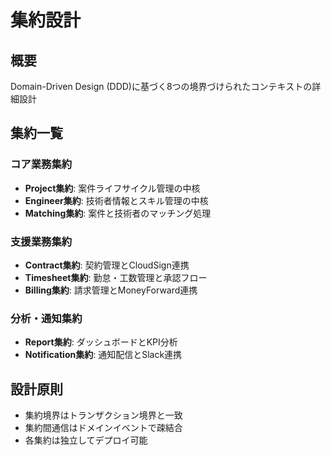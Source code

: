 # 集約設計

## 概要
Domain-Driven Design (DDD)に基づく8つの境界づけられたコンテキストの詳細設計

## 集約一覧

### コア業務集約
- **Project集約**: 案件ライフサイクル管理の中核
- **Engineer集約**: 技術者情報とスキル管理の中核
- **Matching集約**: 案件と技術者のマッチング処理

### 支援業務集約
- **Contract集約**: 契約管理とCloudSign連携
- **Timesheet集約**: 勤怠・工数管理と承認フロー
- **Billing集約**: 請求管理とMoneyForward連携

### 分析・通知集約
- **Report集約**: ダッシュボードとKPI分析
- **Notification集約**: 通知配信とSlack連携

## 設計原則
- 集約境界はトランザクション境界と一致
- 集約間通信はドメインイベントで疎結合
- 各集約は独立してデプロイ可能